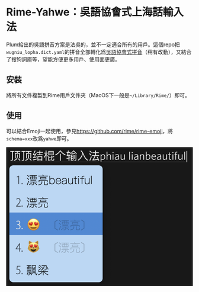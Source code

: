 # Rime-Yahwe：吳語協會式上海話輸入法

Plum給出的吳語拼音方案是法吳的，並不一定適合所有的用戶。這個repo把`wugniu_lopha.dict.yaml`的拼音全部轉化爲[吳語協會式拼音](<http://wu-chinese.com/romanization/>)（稍有改動），又結合了搜狗詞庫等，望能方便更多用戶、使用面更廣。

## 安裝

將所有文件複製到Rime用戶文件夾（MacOS下一般是`~/Library/Rime/`）即可。

## 使用

可以結合Emoji一起使用，參見<https://github.com/rime/rime-emoji>，將`schema=xxx`改爲`yahwe`即可。

![示例](https://github.com/edward-martyr/Rime-Yahwe/blob/master/example.png)